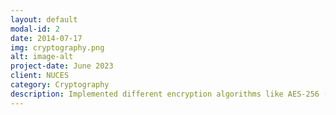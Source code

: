 ```yaml
---
layout: default
modal-id: 2
date: 2014-07-17
img: cryptography.png
alt: image-alt
project-date: June 2023
client: NUCES
category: Cryptography
description: Implemented different encryption algorithms like AES-256 (block cipher), Trivium Cipher (stream cipher) and RSA for Trusted Third Party Demonstration.
---
```

